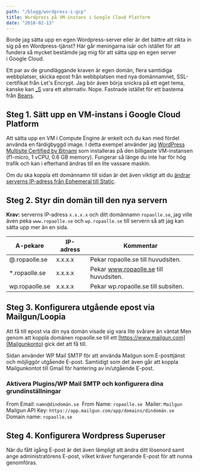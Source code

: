 ```yaml
---
path: "/blogg/wordpress-i-gcp"
title: Wordpress på VM-instans i Google Cloud Platform
date: "2018-02-13"
---
```


Borde jag sätta upp en egen Wordpress-server eller är det bättre att rikta in sig på en Wordpress-tjänst? Här går meningarna isär och istället för att fundera så mycket bestämde jag mig för att sätta upp en egen server i Google Cloud.

Ett par av de grundläggande kraven är egen domän, flera samtidiga webbplatser, skicka epost från webbplatsen med nya domännamnet, SSL-certifikat från Let's Encrypt. Jag bör även börja snickra på ett eget tema, kanske kan [\_S](http://underscores.me) vara ett alternativ. Nope. Fastnade istället för ett bastema från [Beans](http://www.getbeans.io).

## Steg 1. Sätt upp en VM-instans i Google Cloud Platform

Att sätta upp en VM i Compute Engine är enkelt och du kan med fördel använda en färdigbyggd image. I detta exempel använder jag [WordPress Multisite Certified by Bitnami](https://console.cloud.google.com/launcher/details/bitnami-launchpad/wordpress-multisite) som installeras på den billigaste VM-instansen (f1-micro, 1 vCPU, 0.6 GB memory). Fungerar så länge du inte har för hög trafik och kan i efterhand ändras till en lite vassare maskin.

Om du ska koppla ett domännamn till sidan är det även viktigt att du [ändrar serverns IP-adress från Ephemeral till Static](https://console.cloud.google.com/networking/addresses/list).

## Steg 2. Styr din domän till den nya servern

**Krav:** serverns IP-adress `x.x.x.x` och ditt domännamn `ropaolle.se`, jag ville även peka `www.ropaolle.se` och `wp.ropaolle.se` till servern så att jag kan sätta upp mer än en sida.

| A-pekare       | IP-adress | Kommentar                              |
| -------------- | --------- | -------------------------------------- |
| @.ropaolle.se  | x.x.x.x   | Pekar ropaolle.se till huvudsiten.     |
| \*.ropaolle.se | x.x.x.x   | Pekar www.ropaolle.se till huvudsiten. |
| wp.ropaolle.se | x.x.x.x   | Pekar wp.ropaolle.se till subsiten.    |

## Steg 3. Konfigurera utgående epost via Mailgun/Loopia

Att få till epost via din nya domän visade sig vara lite svårare än väntat Men genom att koppla domänen ropaolle.se till ett [https://www.mailgun.com](Mailgunkonto) gick det att få till.

Sidan använder WP Mail SMTP för att använda Mailgun som E-posttjänst och möjliggör utgående E-post. Samtidigt som det även går att koppla Mailgunkontot till Gmail för hantering av in/utgående E-post.

### Aktivera Plugins/WP Mail SMTP och konfigurera dina grundinställningar

From Email: `namn@dindomän.se`&nbsp;
From Name: `ropaolle.se`&nbsp;
Mailer: `Mailgun`&nbsp;
Mailgun API Key: `https://app.mailgun.com/app/domains/dindomän.se`&nbsp;
Domain name: `ropaolle.se`&nbsp;

## Steg 4. Konfigurera Wordpress Superuser

När du fått igång E-post är det även lämpligt att ändra ditt lösenord samt ange administratörens E-post, vilket kräver fungerande E-post för att nunna genomföras.
